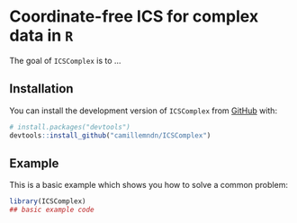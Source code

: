 # Coordinate-free ICS for complex data in `R`

<!-- badges: start -->
<!-- badges: end -->

The goal of `ICSComplex` is to ...

## Installation

You can install the development version of `ICSComplex` from [GitHub](https://github.com/) with:

```r
# install.packages("devtools")
devtools::install_github("camillemndn/ICSComplex")
```

## Example

This is a basic example which shows you how to solve a common problem:

```r
library(ICSComplex)
## basic example code
```
